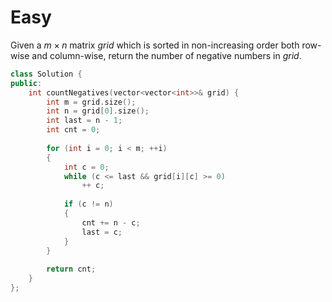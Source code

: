 # Easy

Given a $m \times n$ matrix $grid$ which is sorted in non-increasing order both row-wise and column-wise, return the number of negative numbers in $grid$.

```cpp
class Solution {
public:
    int countNegatives(vector<vector<int>>& grid) {
        int m = grid.size();
        int n = grid[0].size();
        int last = n - 1;
        int cnt = 0;
        
        for (int i = 0; i < m; ++i)
        {
            int c = 0;
            while (c <= last && grid[i][c] >= 0)
                ++ c;
            
            if (c != n)
            {
                cnt += n - c;
                last = c;
            }
        }
        
        return cnt;
    }
};
```
